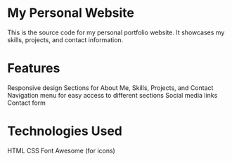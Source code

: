 <h1>My Personal Website</h1>
This is the source code for my personal portfolio website. It showcases my skills, projects, and contact information.
<h1>Features</h1>
Responsive design
Sections for About Me, Skills, Projects, and Contact
Navigation menu for easy access to different sections
Social media links
Contact form
<h1>Technologies Used</h1>
HTML
CSS
Font Awesome (for icons)
